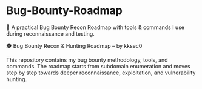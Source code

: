# Bug-Bounty-Roadmap
🚀 A practical Bug Bounty Recon Roadmap with tools &amp; commands I use during reconnaissance and testing.

🕵️ Bug Bounty Recon & Hunting Roadmap – by kksec0

This repository contains my bug bounty methodology, tools, and commands.
The roadmap starts from subdomain enumeration and moves step by step towards deeper reconnaissance, exploitation, and vulnerability hunting.
